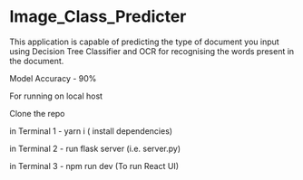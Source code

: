 # Image_Class_Predicter
This application is capable of predicting the type of document you input using Decision Tree Classifier and OCR for recognising the words present in the document.

Model Accuracy - 90%

For running on local host

Clone the repo

in Terminal 1  - yarn i ( install dependencies)

in Terminal 2  - run flask server (i.e. server.py)

in Terminal 3 -  npm run dev (To run React UI)
